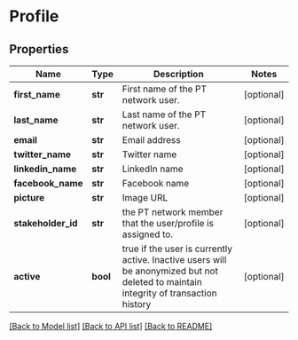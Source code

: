 # Profile

## Properties
Name | Type | Description | Notes
------------ | ------------- | ------------- | -------------
**first_name** | **str** | First name of the PT network user. | [optional] 
**last_name** | **str** | Last name of the PT network user. | [optional] 
**email** | **str** | Email address | [optional] 
**twitter_name** | **str** | Twitter name | [optional] 
**linkedin_name** | **str** | LinkedIn name | [optional] 
**facebook_name** | **str** | Facebook name | [optional] 
**picture** | **str** | Image URL | [optional] 
**stakeholder_id** | **str** | the PT network member that the user/profile is assigned to. | [optional] 
**active** | **bool** | true if the user is currently active. Inactive users will be anonymized but not deleted to maintain integrity of transaction history | [optional] 

[[Back to Model list]](../README.md#documentation-for-models) [[Back to API list]](../README.md#documentation-for-api-endpoints) [[Back to README]](../README.md)


